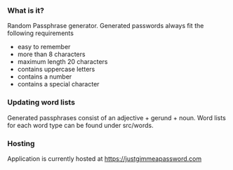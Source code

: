 ### What is it?
Random Passphrase generator. Generated passwords always fit the following requirements
- easy to remember
- more than 8 characters
- maximum length 20 characters
- contains uppercase letters
- contains a number
- contains a special character

### Updating word lists
Generated passphrases consist of an adjective + gerund + noun. Word lists for each word type can be found under src/words.

### Hosting
Application is currently hosted at https://justgimmeapassword.com
